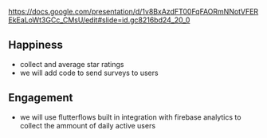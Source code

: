 https://docs.google.com/presentation/d/1v8BxAzdFT00FqFAORmNNotVFEREkEaLoWt3GCc_CMsU/edit#slide=id.gc8216bd24_20_0

## Happiness 
- collect and average star ratings
- we will add code to send surveys to users
## Engagement
- we will use flutterflows built in integration with firebase analytics to collect the ammount of daily active users
